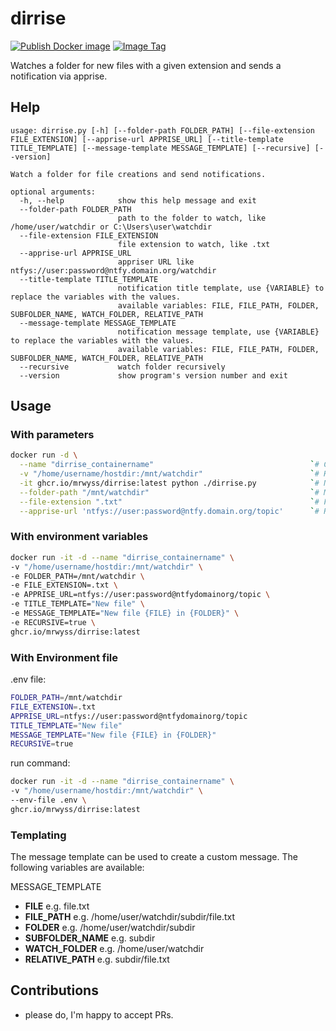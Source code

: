 # dirrise

[![Publish Docker image](https://github.com/MrWyss/dirrise/actions/workflows/publish_docker_image.yml/badge.svg)](https://github.com/MrWyss/dirrise/actions/workflows/publish_docker_image.yml)
[![Image Tag](https://ghcr-badge.egpl.dev/mrwyss/dirrise/tags?color=%2344cc11&ignore=&n=1&label=latest+image&trim=)](https://github.com/MrWyss/dirrise/pkgs/container/dirrise)

Watches a folder for new files with a given extension and sends a notification via apprise.

## Help

```text
usage: dirrise.py [-h] [--folder-path FOLDER_PATH] [--file-extension FILE_EXTENSION] [--apprise-url APPRISE_URL] [--title-template TITLE_TEMPLATE] [--message-template MESSAGE_TEMPLATE] [--recursive] [--version]

Watch a folder for file creations and send notifications.

optional arguments:
  -h, --help            show this help message and exit
  --folder-path FOLDER_PATH
                        path to the folder to watch, like /home/user/watchdir or C:\Users\user\watchdir
  --file-extension FILE_EXTENSION
                        file extension to watch, like .txt
  --apprise-url APPRISE_URL
                        appriser URL like ntfys://user:password@ntfy.domain.org/watchdir
  --title-template TITLE_TEMPLATE
                        notification title template, use {VARIABLE} to replace the variables with the values.
                        available variables: FILE, FILE_PATH, FOLDER, SUBFOLDER_NAME, WATCH_FOLDER, RELATIVE_PATH
  --message-template MESSAGE_TEMPLATE
                        notification message template, use {VARIABLE} to replace the variables with the values.
                        available variables: FILE, FILE_PATH, FOLDER, SUBFOLDER_NAME, WATCH_FOLDER, RELATIVE_PATH
  --recursive           watch folder recursively
  --version             show program's version number and exit
```

## Usage

### With parameters

```bash
docker run -d \
  --name "dirrise_containername"                                   `# Create unique container name if you run multiple instances` \
  -v "/home/username/hostdir:/mnt/watchdir"                        `# Host:Container mapping, the container path can by anything but has to match with --folder-path` \
  -it ghcr.io/mrwyss/dirrise:latest python ./dirrise.py            `# No change reguired` \
  --folder-path "/mnt/watchdir"                                    `# Must match with container path above` \
  --file-extension ".txt"                                          `# File extension with dot` \
  --apprise-url 'ntfys://user:password@ntfy.domain.org/topic'      `# Regular apprise Url `
```

### With environment variables

```bash
docker run -it -d --name "dirrise_containername" \
-v "/home/username/hostdir:/mnt/watchdir" \
-e FOLDER_PATH=/mnt/watchdir \
-e FILE_EXTENSION=.txt \
-e APPRISE_URL=ntfys://user:password@ntfydomainorg/topic \
-e TITLE_TEMPLATE="New file" \
-e MESSAGE_TEMPLATE="New file {FILE} in {FOLDER}" \
-e RECURSIVE=true \
ghcr.io/mrwyss/dirrise:latest
```

### With Environment file

.env file:

```bash
FOLDER_PATH=/mnt/watchdir
FILE_EXTENSION=.txt
APPRISE_URL=ntfys://user:password@ntfydomainorg/topic
TITLE_TEMPLATE="New file"
MESSAGE_TEMPLATE="New file {FILE} in {FOLDER}"
RECURSIVE=true
```

run command:

```bash
docker run -it -d --name "dirrise_containername" \
-v "/home/username/hostdir:/mnt/watchdir" \
--env-file .env \
ghcr.io/mrwyss/dirrise:latest
```

### Templating

The message template can be used to create a custom message. The following variables are available:

MESSAGE_TEMPLATE

- **FILE** e.g. file.txt
- **FILE_PATH** e.g. /home/user/watchdir/subdir/file.txt
- **FOLDER** e.g. /home/user/watchdir/subdir
- **SUBFOLDER_NAME** e.g. subdir
- **WATCH_FOLDER** e.g. /home/user/watchdir
- **RELATIVE_PATH** e.g. subdir/file.txt

## Contributions

- please do, I'm happy to accept PRs.  
